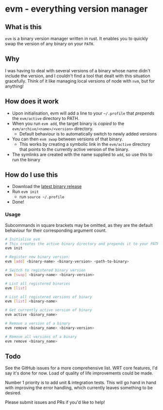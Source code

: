 # evm - everything version manager

## What is this

`evm` is a binary version manager written in rust. It enables you to quickly swap the version of any binary on your `PATH`.

## Why

I was having to deal with several versions of a binary whose name didn't include the version, and I couldn't find a tool that dealt with this situation gracefully.
Think of it like managing local versions of node with `nvm`, but for anything!

## How does it work

- Upon initialisation, evm will add a line to your `~/.profile` that *prepends* the `evm/active` directory to PATH.
- When you run `evm add`, the target binary is *copied* to the `evm/archive/<name>/<version>` directory. 
    - Default behaviour is to automatically switch to newly added versions
- You can then `evm swap` between versions of that binary.
    - This works by creating a symbolic link in the `evm/active` directory that points to the currently active version of the binary.
- The symlinks are created with the name supplied to `add`, so use this to run the binary

## How do I use this

- Download the [latest binary release](https://github.com/CamerAllan/evm/releases/tag/0.1.1)
- Run `evm init`
    - run `source ~/.profile`
- Done!

### Usage

Subcommands in square brackets may be omitted, as they are the default behaviour for their corresponding argument count.

```bash
# Initialise evm
# This creates the active binary directory and prepends it to your PATH in your .profile
evm init

# Register new binary version:
evm [add] <binary-name> <binary-version> <path-to-binary>

# Switch to registered binary version
evm [swap] <binary-name> <binary-version>

# List all registered binaries
evm [list]

# List all registered versions of binary
evm [list] <binary-name>

# Get currently active version of binary
evm active <binary_name>

# Remove a version of a binary
evm remove <binary_name> <binary-version>

# Remove all versions of a binary
evm remove <binary_name>
```

## Todo

See the GitHub issues for a more comprehensive list.
WRT core features, I'd say it's done for now.
Load of quality of life improvements could be made.

Number 1 priority is to add unit & integration tests.
This will go hand in hand with improving the error handling, which currently leaves something to be desired.

Please submit issues and PRs if you'd like to help!
